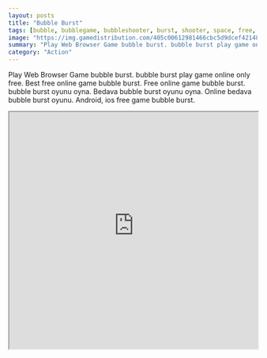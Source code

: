 ```yaml
---
layout: posts
title: "Bubble Burst"
tags: [bubble, bubblegame, bubbleshooter, burst, shooter, space, free, online, games, oyna, game, free, games, play, play, games]
image: "https://img.gamedistribution.com/405c00612981466cbc5d9dcef4214811.jpg"
summary: "Play Web Browser Game bubble burst. bubble burst play game online only free. Best free online game bubble burst. Free online game bubble burst. bubble burst oyunu oyna. Bedava bubble burst oyunu oyna. Online bedava bubble burst oyunu. Android, ios free game bubble burst."
category: "Action"
---
```


Play Web Browser Game bubble burst. bubble burst play game online only free. Best free online game bubble burst. Free online game bubble burst. bubble burst oyunu oyna. Bedava bubble burst oyunu oyna. Online bedava bubble burst oyunu. Android, ios free game bubble burst.

<iframe width="100%" height="480px;" src="https://html5.gamedistribution.com/405c00612981466cbc5d9dcef4214811/"></iframe>